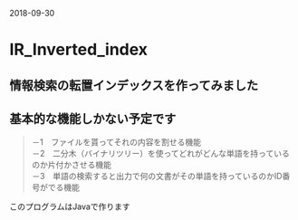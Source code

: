 2018-09-30

# IR_Inverted_index

## 情報検索の転置インデックスを作ってみました

## 基本的な機能しかない予定です

>－1　ファイルを貰ってそれの内容を割せる機能  
>－2　二分木（バイナリツリー）を使ってどれがどんな単語を持っているのか片付かさせる機能  
>－3　単語の検索すると出力で何の文書がその単語を持っているのかID番号がでる機能  

このプログラムはJavaで作ります
